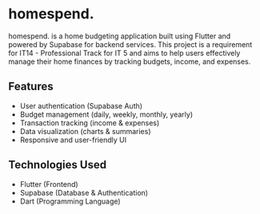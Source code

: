 # homespend.

homespend. is a home budgeting application built using Flutter and powered by Supabase for backend services. This project is a requirement for IT14 - Professional Track for IT 5 and aims to help users effectively manage their home finances by tracking budgets, income, and expenses.

## Features

- User authentication (Supabase Auth)  
- Budget management (daily, weekly, monthly, yearly)  
- Transaction tracking (income & expenses)  
- Data visualization (charts & summaries)  
- Responsive and user-friendly UI  

## Technologies Used

- Flutter (Frontend)  
- Supabase (Database & Authentication)  
- Dart (Programming Language)  
